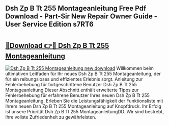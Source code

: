 ## Dsh Zp B Tt 255 Montageanleitung Free Pdf Download - Part-Sir New Repair Owner Guide - User Service Edition s7RT6

# <h2><a href="http://df79wkj.blite.top/?on=Dsh+Zp+B+Tt+255+Montageanleitung">🔗Download 👉🔴 Dsh Zp B Tt 255 Montageanleitung</a></h2>

[![Dsh Zp B Tt 255 Montageanleitung new download](https://i.imgur.com/lujVjoI.png)](http://df79wkj.blite.top/?on=Dsh+Zp+B+Tt+255+Montageanleitung)
Willkommen beim ultimativen Leitfaden für Ihr neues Dsh Zp B Tt 255 Montageanleitung, der für ein reibungsloses und effizientes Erlebnis sorgt. Anleitung zur Fehlerbehebung für fortgeschrittene Benutzer Dsh Zp B Tt 255 Montageanleitung Dieser Abschnitt enthält erweiterte Tipps zur Fehlerbehebung für erfahrene Benutzer Ihres neuen Dsh Zp B Tt 255 Montageanleitung. Erleben Sie die Leistungsfähigkeit der Funktionsliste mit Ihrem neuen Dsh Zp B Tt 255 Montageanleitung auf Knopfdruck. Ihr Erfolg ist unsere Priorität Dsh Zp B Tt 255 MontageanleitungDD. Wir sind bestrebt, Ihre vollste Zufriedenheit zu gewährleisten.
